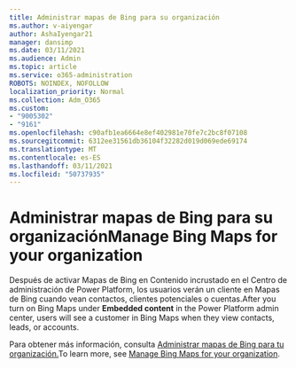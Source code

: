 ```yaml
---
title: Administrar mapas de Bing para su organización
ms.author: v-aiyengar
author: AshaIyengar21
manager: dansimp
ms.date: 03/11/2021
ms.audience: Admin
ms.topic: article
ms.service: o365-administration
ROBOTS: NOINDEX, NOFOLLOW
localization_priority: Normal
ms.collection: Adm_O365
ms.custom:
- "9005302"
- "9161"
ms.openlocfilehash: c90afb1ea6664e8ef402981e70fe7c2bc8f07108
ms.sourcegitcommit: 6312ee31561db36104f32282d019d069ede69174
ms.translationtype: MT
ms.contentlocale: es-ES
ms.lasthandoff: 03/11/2021
ms.locfileid: "50737935"
---
```

# <a name="manage-bing-maps-for-your-organization"></a><span data-ttu-id="2a57c-102">Administrar mapas de Bing para su organización</span><span class="sxs-lookup"><span data-stu-id="2a57c-102">Manage Bing Maps for your organization</span></span>

<span data-ttu-id="2a57c-103">Después de activar Mapas  de Bing en Contenido incrustado en el Centro de administración de Power Platform, los usuarios verán un cliente en Mapas de Bing cuando vean contactos, clientes potenciales o cuentas.</span><span class="sxs-lookup"><span data-stu-id="2a57c-103">After you turn on Bing Maps under **Embedded content** in the Power Platform admin center, users will see a customer in Bing Maps when they view contacts, leads, or accounts.</span></span>

<span data-ttu-id="2a57c-104">Para obtener más información, consulta [Administrar mapas de Bing para tu organización.](https://go.microsoft.com/fwlink/?linkid=2152757)</span><span class="sxs-lookup"><span data-stu-id="2a57c-104">To learn more, see [Manage Bing Maps for your organization](https://go.microsoft.com/fwlink/?linkid=2152757).</span></span>